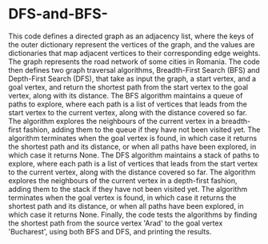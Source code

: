 # DFS-and-BFS-
This code defines a directed graph as an adjacency list, where the keys of the outer dictionary represent the vertices of the graph, and the values are dictionaries that map adjacent vertices to their corresponding edge weights. The graph represents the road network of some cities in Romania.
The code then defines two graph traversal algorithms, Breadth-First Search (BFS) and Depth-First Search (DFS), that take as input the graph, a start vertex, and a goal vertex, and return the shortest path from the start vertex to the goal vertex, along with its distance.
The BFS algorithm maintains a queue of paths to explore, where each path is a list of vertices that leads from the start vertex to the current vertex, along with the distance covered so far. The algorithm explores the neighbours of the current vertex in a breadth-first fashion, adding them to the queue if they have not been visited yet. The algorithm terminates when the goal vertex is found, in which case it returns the shortest path and its distance, or when all paths have been explored, in which case it returns None.
The DFS algorithm maintains a stack of paths to explore, where each path is a list of vertices that leads from the start vertex to the current vertex, along with the distance covered so far. The algorithm explores the neighbours of the current vertex in a depth-first fashion, adding them to the stack if they have not been visited yet. The algorithm terminates when the goal vertex is found, in which case it returns the shortest path and its distance, or when all paths have been explored, in which case it returns None.
Finally, the code tests the algorithms by finding the shortest path from the source vertex 'Arad' to the goal vertex 'Bucharest', using both BFS and DFS, and printing the results.

